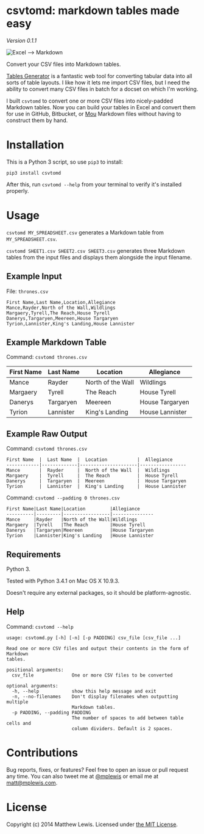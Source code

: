 # csvtomd: markdown tables made easy

*Version 0.1.1*

![Excel —> Markdown](http://mplewis.com/files/csvtomd.png?)

Convert your CSV files into Markdown tables.

[Tables Generator](http://www.tablesgenerator.com/markdown_tables) is a fantastic web tool for converting tabular data into all sorts of table layouts. I like how it lets me import CSV files, but I need the ability to convert many CSV files in batch for a docset on which I'm working.

I built `csvtomd` to convert one or more CSV files into nicely-padded Markdown tables. Now you can build your tables in Excel and convert them for use in GitHub, Bitbucket, or [Mou](http://mouapp.com/) Markdown files without having to construct them by hand.

# Installation

This is a Python 3 script, so use `pip3` to install:

```
pip3 install csvtomd
```

After this, run `csvtomd --help` from your terminal to verify it's installed properly.

# Usage

`csvtomd MY_SPREADSHEET.csv` generates a Markdown table from `MY_SPREADSHEET.csv`.

`csvtomd SHEET1.csv SHEET2.csv SHEET3.csv` generates three Markdown tables from the input files and displays them alongside the input filename.

## Example Input

File: `thrones.csv`

```
First Name,Last Name,Location,Allegiance
Mance,Rayder,North of the Wall,Wildlings
Margaery,Tyrell,The Reach,House Tyrell
Danerys,Targaryen,Meereen,House Targaryen
Tyrion,Lannister,King's Landing,House Lannister
```

## Example Markdown Table

Command: `csvtomd thrones.csv`

First Name  |  Last Name  |  Location           |  Allegiance
------------|-------------|---------------------|-----------------
Mance       |  Rayder     |  North of the Wall  |  Wildlings
Margaery    |  Tyrell     |  The Reach          |  House Tyrell
Danerys     |  Targaryen  |  Meereen            |  House Targaryen
Tyrion      |  Lannister  |  King's Landing     |  House Lannister

## Example Raw Output

Command: `csvtomd thrones.csv`

```
First Name  |  Last Name  |  Location           |  Allegiance
------------|-------------|---------------------|-----------------
Mance       |  Rayder     |  North of the Wall  |  Wildlings
Margaery    |  Tyrell     |  The Reach          |  House Tyrell
Danerys     |  Targaryen  |  Meereen            |  House Targaryen
Tyrion      |  Lannister  |  King's Landing     |  House Lannister
```

Command: `csvtomd --padding 0 thrones.csv`

```
First Name|Last Name|Location         |Allegiance
----------|---------|-----------------|---------------
Mance     |Rayder   |North of the Wall|Wildlings
Margaery  |Tyrell   |The Reach        |House Tyrell
Danerys   |Targaryen|Meereen          |House Targaryen
Tyrion    |Lannister|King's Landing   |House Lannister
```

## Requirements

Python 3.

Tested with Python 3.4.1 on Mac OS X 10.9.3.

Doesn't require any external packages, so it should be platform-agnostic.

## Help

Command: `csvtomd --help`

```
usage: csvtomd.py [-h] [-n] [-p PADDING] csv_file [csv_file ...]

Read one or more CSV files and output their contents in the form of Markdown
tables.

positional arguments:
  csv_file              One or more CSV files to be converted

optional arguments:
  -h, --help            show this help message and exit
  -n, --no-filenames    Don't display filenames when outputting multiple
                        Markdown tables.
  -p PADDING, --padding PADDING
                        The number of spaces to add between table cells and
                        column dividers. Default is 2 spaces.
```

# Contributions

Bug reports, fixes, or features? Feel free to open an issue or pull request any time. You can also tweet me at [@mplewis](http://twitter.com/mplewis) or email me at [matt@mplewis.com](mailto:matt@mplewis.com).

# License

Copyright (c) 2014 Matthew Lewis. Licensed under [the MIT License](http://opensource.org/licenses/MIT).
